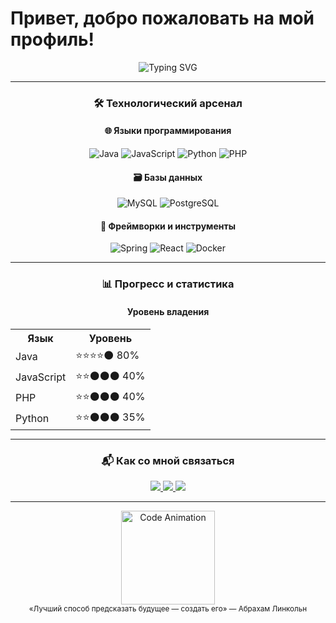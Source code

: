 # Привет, добро пожаловать на мой профиль!

<div align="center">
  <img src="https://readme-typing-svg.demolab.com?font=Fira+Code&weight=600&size=24&duration=4000&pause=1000&color=38BDF8&width=435&lines=Full+Stack+Developer;Java+%7C+Python+%7C+JS+%7C+PHP;Open+Source+Enthusiast" alt="Typing SVG"/>
</div>

---

<h3 align="center">🛠️ Технологический арсенал</h3>

<h4 align="center">🌐 Языки программирования</h4>
<div align="center">
  <img src="https://img.shields.io/badge/Java-ED8B00?style=for-the-badge&logo=openjdk&logoColor=white" alt="Java"/>
  <img src="https://img.shields.io/badge/JavaScript-F7DF1E?style=for-the-badge&logo=javascript&logoColor=black" alt="JavaScript"/>
  <img src="https://img.shields.io/badge/Python-3776AB?style=for-the-badge&logo=python&logoColor=white" alt="Python"/>
  <img src="https://img.shields.io/badge/PHP-777BB4?style=for-the-badge&logo=php&logoColor=white" alt="PHP"/>
</div>

<h4 align="center">🗃️ Базы данных</h4>
<div align="center">
  <img src="https://img.shields.io/badge/MySQL-4479A1?style=for-the-badge&logo=mysql&logoColor=white" alt="MySQL"/>
  <img src="https://img.shields.io/badge/PostgreSQL-4169E1?style=for-the-badge&logo=postgresql&logoColor=white" alt="PostgreSQL"/>
</div>

<h4 align="center">🧰 Фреймворки и инструменты</h4>
<div align="center">
  <img src="https://img.shields.io/badge/Spring-6DB33F?style=for-the-badge&logo=spring&logoColor=white" alt="Spring"/>
  <img src="https://img.shields.io/badge/React-61DAFB?style=for-the-badge&logo=react&logoColor=black" alt="React"/>
  <img src="https://img.shields.io/badge/Docker-2496ED?style=for-the-badge&logo=docker&logoColor=white" alt="Docker"/>
</div>

---

<h3 align="center">📊 Прогресс и статистика</h3>

<div align="center">
  <h4>Уровень владения</h4>
  <table style="margin: 0 auto;">
    <tr><th>Язык</th><th>Уровень</th></tr>
    <tr><td>Java</td><td>⭐⭐⭐⭐⚫ 80%</td></tr>
    <tr><td>JavaScript</td><td>⭐⭐⚫⚫⚫ 40%</td></tr>
    <tr><td>PHP</td><td>⭐⭐⚫⚫⚫ 40%</td></tr>
    <tr><td>Python</td><td>⭐⭐⚫⚫⚫ 35%</td></tr>
  </table>
</div>

---

<h3 align="center">📬 Как со мной связаться</h3>

<div align="center">
  <a href="https://t.me/benqxc" target="_blank">
    <img src="https://img.shields.io/badge/Telegram-26A5E4?style=for-the-badge&logo=telegram&logoColor=white"/>
  </a>
  <a href="https://discordapp.com/users/642377537598521344" target="_blank">
    <img src="https://img.shields.io/badge/Discord-7289DA?style=for-the-badge&logo=discord&logoColor=white"/>
  </a>
  <a href="mailto:0benqxc0@gmail.com" target="_blank">
    <img src="https://img.shields.io/badge/Gmail-D14836?style=for-the-badge&logo=gmail&logoColor=white"/>
  </a>
</div>

---

<div align="center">
  <img height="150" src="https://media2.giphy.com/media/v1.Y2lkPTc5MGI3NjExbXR4M29mcm9yYnI0ZWFmN2ZoNnE2cmFlemo2MXRmMWpzb2Q1N2Y3bCZlcD12MV9pbnRlcm5hbF9naWZfYnlfaWQmY3Q9Zw/eBN6oifiv4k5G/giphy.gif" alt="Code Animation"/>
  <br/>
  <sub>«Лучший способ предсказать будущее — создать его» — Абрахам Линкольн</sub>
</div>

